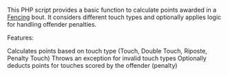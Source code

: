This PHP script provides a basic function to calculate points awarded in a <a href="https://www.fencingtip.com">Fencing</a> bout. It considers different touch types and optionally applies logic for handling offender penalties.

Features:

Calculates points based on touch type (Touch, Double Touch, Riposte, Penalty Touch)
Throws an exception for invalid touch types
Optionally deducts points for touches scored by the offender (penalty)
